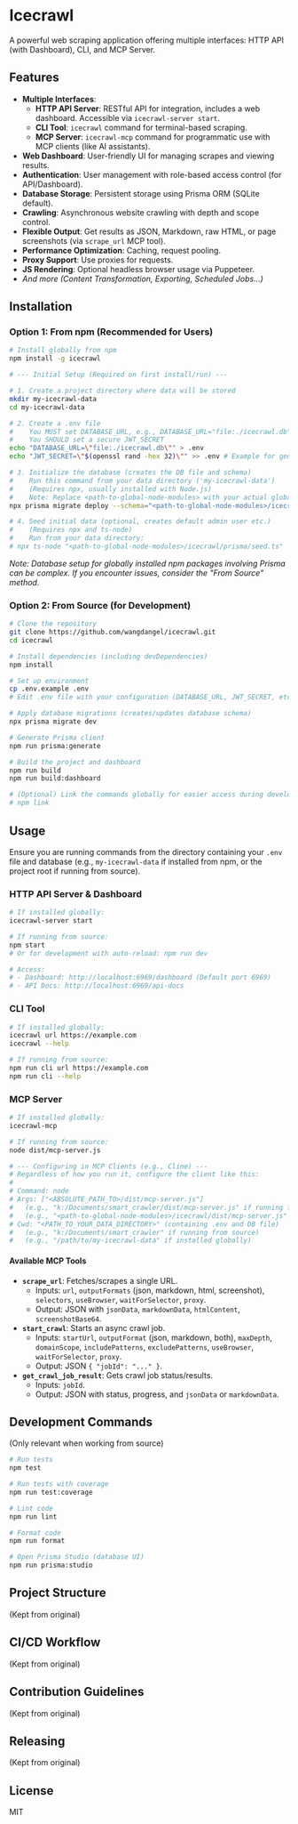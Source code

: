 # Icecrawl

A powerful web scraping application offering multiple interfaces: HTTP API (with Dashboard), CLI, and MCP Server.

## Features

-   **Multiple Interfaces**:
    -   **HTTP API Server**: RESTful API for integration, includes a web dashboard. Accessible via `icecrawl-server start`.
    -   **CLI Tool**: `icecrawl` command for terminal-based scraping.
    -   **MCP Server**: `icecrawl-mcp` command for programmatic use with MCP clients (like AI assistants).
-   **Web Dashboard**: User-friendly UI for managing scrapes and viewing results.
-   **Authentication**: User management with role-based access control (for API/Dashboard).
-   **Database Storage**: Persistent storage using Prisma ORM (SQLite default).
-   **Crawling**: Asynchronous website crawling with depth and scope control.
-   **Flexible Output**: Get results as JSON, Markdown, raw HTML, or page screenshots (via `scrape_url` MCP tool).
-   **Performance Optimization**: Caching, request pooling.
-   **Proxy Support**: Use proxies for requests.
-   **JS Rendering**: Optional headless browser usage via Puppeteer.
-   *And more (Content Transformation, Exporting, Scheduled Jobs...)*

## Installation

### Option 1: From npm (Recommended for Users)

```bash
# Install globally from npm
npm install -g icecrawl

# --- Initial Setup (Required on first install/run) ---

# 1. Create a project directory where data will be stored
mkdir my-icecrawl-data
cd my-icecrawl-data

# 2. Create a .env file
#    You MUST set DATABASE_URL, e.g., DATABASE_URL="file:./icecrawl.db"
#    You SHOULD set a secure JWT_SECRET
echo "DATABASE_URL=\"file:./icecrawl.db\"" > .env
echo "JWT_SECRET=\"$(openssl rand -hex 32)\"" >> .env # Example for generating secret

# 3. Initialize the database (creates the DB file and schema)
#    Run this command from your data directory ('my-icecrawl-data')
#    (Requires npx, usually installed with Node.js)
#    Note: Replace <path-to-global-node-modules> with your actual global npm path (find with `npm root -g`).
npx prisma migrate deploy --schema="<path-to-global-node-modules>/icecrawl/prisma/schema.prisma"

# 4. Seed initial data (optional, creates default admin user etc.)
#    (Requires npx and ts-node)
#    Run from your data directory:
# npx ts-node "<path-to-global-node-modules>/icecrawl/prisma/seed.ts"
```
*Note: Database setup for globally installed npm packages involving Prisma can be complex. If you encounter issues, consider the "From Source" method.*

### Option 2: From Source (for Development)

```bash
# Clone the repository
git clone https://github.com/wangdangel/icecrawl.git
cd icecrawl

# Install dependencies (including devDependencies)
npm install

# Set up environment
cp .env.example .env
# Edit .env file with your configuration (DATABASE_URL, JWT_SECRET, etc.)

# Apply database migrations (creates/updates database schema)
npx prisma migrate dev

# Generate Prisma client
npm run prisma:generate

# Build the project and dashboard
npm run build
npm run build:dashboard

# (Optional) Link the commands globally for easier access during development
# npm link
```

## Usage

Ensure you are running commands from the directory containing your `.env` file and database (e.g., `my-icecrawl-data` if installed from npm, or the project root if running from source).

### HTTP API Server & Dashboard

```bash
# If installed globally:
icecrawl-server start

# If running from source:
npm start
# Or for development with auto-reload: npm run dev

# Access:
# - Dashboard: http://localhost:6969/dashboard (Default port 6969)
# - API Docs: http://localhost:6969/api-docs
```

### CLI Tool

```bash
# If installed globally:
icecrawl url https://example.com
icecrawl --help

# If running from source:
npm run cli url https://example.com
npm run cli --help
```

### MCP Server

```bash
# If installed globally:
icecrawl-mcp

# If running from source:
node dist/mcp-server.js

# --- Configuring in MCP Clients (e.g., Cline) ---
# Regardless of how you run it, configure the client like this:
#
# Command: node
# Args: ["<ABSOLUTE_PATH_TO>/dist/mcp-server.js"]
#   (e.g., "k:/Documents/smart_crawler/dist/mcp-server.js" if running from source)
#   (e.g., "<path-to-global-node-modules>/icecrawl/dist/mcp-server.js" if installed globally)
# Cwd: "<PATH_TO_YOUR_DATA_DIRECTORY>" (containing .env and DB file)
#   (e.g., "k:/Documents/smart_crawler" if running from source)
#   (e.g., "/path/to/my-icecrawl-data" if installed globally)
```

#### Available MCP Tools

-   **`scrape_url`**: Fetches/scrapes a single URL.
    -   Inputs: `url`, `outputFormats` (json, markdown, html, screenshot), `selectors`, `useBrowser`, `waitForSelector`, `proxy`.
    -   Output: JSON with `jsonData`, `markdownData`, `htmlContent`, `screenshotBase64`.
-   **`start_crawl`**: Starts an async crawl job.
    -   Inputs: `startUrl`, `outputFormat` (json, markdown, both), `maxDepth`, `domainScope`, `includePatterns`, `excludePatterns`, `useBrowser`, `waitForSelector`, `proxy`.
    -   Output: JSON `{ "jobId": "..." }`.
-   **`get_crawl_job_result`**: Gets crawl job status/results.
    -   Inputs: `jobId`.
    -   Output: JSON with status, progress, and `jsonData` or `markdownData`.

## Development Commands

(Only relevant when working from source)

```bash
# Run tests
npm test

# Run tests with coverage
npm run test:coverage

# Lint code
npm run lint

# Format code
npm run format

# Open Prisma Studio (database UI)
npm run prisma:studio
```

## Project Structure

(Kept from original)

## CI/CD Workflow

(Kept from original)

## Contribution Guidelines

(Kept from original)

## Releasing

(Kept from original)

## License

MIT
